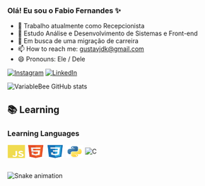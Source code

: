 ### Olá! Eu sou o Fabio Fernandes ✨

- 🔭 Trabalho atualmente como Recepcionista
- 🌱 Estudo Análise e Desenvolvimento de Sistemas e Front-end
- 👯 Em busca de uma migração de carreira
- 📫 How to reach me: gustavjdk@gmail.com
- 😄 Pronouns: Ele / Dele

<!-- Links (Encontra + em dev.to)-->
[![Instagram](https://img.shields.io/badge/Instagram-E4405F?style=for-the-badge&logo=instagram&logoColor=white)](https://www.instagram.com/fabio_gmf/)
[![LinkedIn](https://img.shields.io/badge/LinkedIn-0077B5?style=for-the-badge&logo=linkedin&logoColor=white)](https://www.linkedin.com/in/fabiogmf/)

<!-- GithubStats -->
![VariableBee GitHub stats](https://github-readme-stats.vercel.app/api?username=Fabiogmf&show_icons=true&theme=radical)

## 📚 Learning
<!-- Skills: Learning Languages (pode encontrar + no DevIcon)-->
  <div style="flex-basis: 48%;">
    <h3>Learning Languages</h3>
    <img align="center" alt="Js" height="30" width="40" src="https://raw.githubusercontent.com/devicons/devicon/master/icons/javascript/javascript-plain.svg">
    <img align="center" alt="HTML" height="30" width="40" src="https://raw.githubusercontent.com/devicons/devicon/master/icons/html5/html5-original.svg">
    <img align="center" alt="CSS" height="30" width="40" src="https://raw.githubusercontent.com/devicons/devicon/master/icons/css3/css3-original.svg">
    <img align="center" alt="Python" height="30" width="40" src="https://raw.githubusercontent.com/devicons/devicon/master/icons/python/python-original.svg">
    <img align="center" alt="C" height="30" width="40" src="https://cdn.jsdelivr.net/gh/devicons/devicon/icons/c/c-original.svg">
  </div>

<br/>

![Snake animation](https://github.com/Fabiogmf/Fabiogmf/blob/output/github-contribution-grid-snake.svg)
